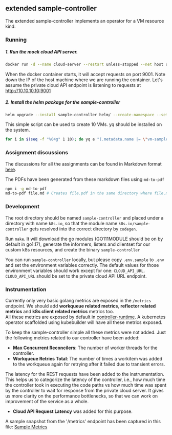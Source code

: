 ## extended sample-controller

The extended sample-controller implements an operator for a VM resource kind.

### Running 

##### 1. Run the mock cloud API server.

```sh
docker run -d --name cloud-server --restart unless-stopped --net host shprakas/cloud-server:latest
```

When the docker container starts, it will accept requests on port 9001.
Note down the IP of the host machine where we are running the container.
Let's assume the private cloud API endpoint is listening to requests at http://10.10.10.10:9001

##### 2. Install the helm package for the sample-controller

```sh
helm upgrade --install sample-controller helm/ --create-namespace --set cloudApiUrl="http://10.10.10.10:9001"
```

This simple script can be used to create 10 VMs. yq should be installed on the system.

```sh
for i in $(seq -f "%04g" 1 10); do yq e "(.metadata.name |= \"vm-sample-$i\") | (.spec.vmName |= \"vm-sample-$i\")" artifacts/examples/example-vm.yaml | ka -; done
```

### Assignment discussions

The discussions for all the assignments can be found in Markdown format [here](./docs/assignments).

The PDFs have been generated from these markdown files using `md-to-pdf`

```sh
npm i -g md-to-pdf
md-to-pdf file.md # Creates file.pdf in the same directory where file.md is present.
```

### Development

The root directory should be named `sample-controller` and placed under a directory with name `k8s.io`,
so that the module name `k8s.io/sample-controller` gets resolved into the correct directory by `codegen`.

Run `make`. It will download the go modules (GO111MODULE should be on by default in go1.17),
generate the informers, listers and clientset for our custom k8s resources, and create the binary `sample-controller`

You can run `sample-controller` locally, but please copy `.env.sample` to `.env` and set the environment variables correctly.
The default values for those environment variables should work except for one: `CLOUD_API_URL`.
`CLOUD_API_URL` should be set to the private cloud API URL endpoint.

### Instrumentation

Currently only very basic golang metrics are exposed in the `/metrics` endpoint.
We should add **workqueue related metrics**, **reflector related metrics** and **k8s client related metrics** metrics too.<br/>
All these metrics are exposed by default in [controller-runtime](https://github.com/kubernetes-sigs/controller-runtime/tree/master/pkg/metrics). A kubernetes operator scaffolded using kubebuilder will have all these metrics exposed.

To keep the sample-controller simple all these metrics were not added. Just the following metrics related to our controller have been added:
- **Max Concurrent Reconcilers**: The number of worker threads for the controller.
- **Workqueue Retries Total**: The number of times a workitem was added to the workqueue again for retrying after it failed due to transient errors.

The latency for the REST requests have been added to the instrumentation.
This helps us to categorize the latency of the controller, i.e., how much time the controller took in executing the code paths vs how much time was spent by the controller to wait for response from the private cloud server.
It gives us more clarity on the performance bottlenecks, so that we can work on improvement of the service as a whole.
- **Cloud API Request Latency** was added for this purpose.

A sample snapshot from the '/metrics' endpoint has been captured in this file:
[Sample Metrics](./docs/assignments/test-k8s/metrics.prom.log)
